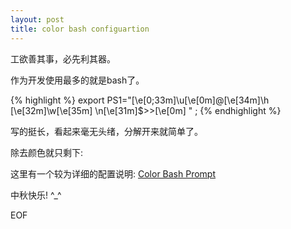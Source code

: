 ```yaml
---
layout: post
title: color bash configuartion
---
```


工欲善其事，必先利其器。

作为开发使用最多的就是bash了。

{% highlight %}
export PS1="[\e[0;33m]\u[\e[0m]@[\e[34m]\h [\e[32m]\w[\e[35m] \n[\e[31m]\$>>[\e[0m] " ;
{% endhighlight %}



写的挺长，看起来毫无头绪，分解开来就简单了。

除去颜色就只剩下:


这里有一个较为详细的配置说明:
[Color Bash Prompt](https://wiki.archlinux.org/index.php/Color_Bash_Prompt)

中秋快乐!  ^_^

EOF
